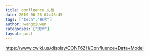 ```yaml
---
title: confluence 文档
date: 2019-06-26 04:43:45
tags: ["tech","技术"]
author: wangxiuwen
categories: ["技术"]
layout: post
---
```


<https://www.cwiki.us/display/CONF6ZH/Confluence+Data+Model>